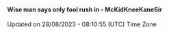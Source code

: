 #### Wise man says only fool rush in - McKidKneeKaneSir
Updated on 28/08/2023 - 08:10:55 (UTC) Time Zone
